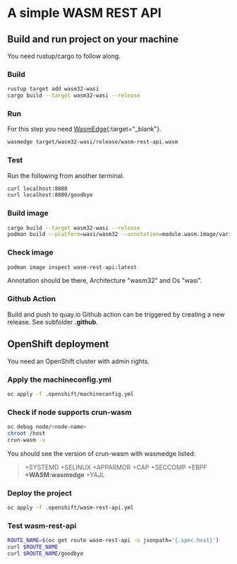 # A simple WASM REST API

## Build and run project on your machine

You need rustup/cargo to follow along.

### Build

```bash
rustup target add wasm32-wasi
cargo build --target wasm32-wasi --release
```

### Run

For this step you need [WasmEdge](https://wasmedge.org/){:target="_blank"}.

```bash
wasmedge target/wasm32-wasi/release/wasm-rest-api.wasm
```

### Test

Run the following from another terminal.

```bash
curl localhost:8080
curl localhost:8080/goodbye
```

### Build image

```bash
cargo build --target wasm32-wasi --release
podman build --platform=wasi/wasm32 --annotation=module.wasm.image/variant=compat -t wasm-rest-api .
```

### Check image

```bash
podman image inspect wasm-rest-api:latest
```

Annotation should be there, Architecture "wasm32" and Os "wasi".

### Github Action

Build and push to quay.io Github action can be triggered by creating a new release. See subfolder **.github**.

## OpenShift deployment

You need an OpenShift cluster with admin rights.

### Apply the machineconfig.yml
```bash
oc apply -f .openshift/machineconfig.yml
```

### Check if node supports crun-wasm
```bash
oc debug node/<node-name>
chroot /host
crun-wasm -v
```

You should see the version of crun-wasm with wasmedge listed:
> +SYSTEMD +SELINUX +APPARMOR +CAP +SECCOMP +EBPF **+WASM:wasmedge** +YAJL

### Deploy the project
```bash
oc apply -f .openshift/wasm-rest-api.yml
```

### Test wasm-rest-api

```bash
ROUTE_NAME=$(oc get route wasm-rest-api -o jsonpath='{.spec.host}')
curl $ROUTE_NAME
curl $ROUTE_NAME/goodbye
```
